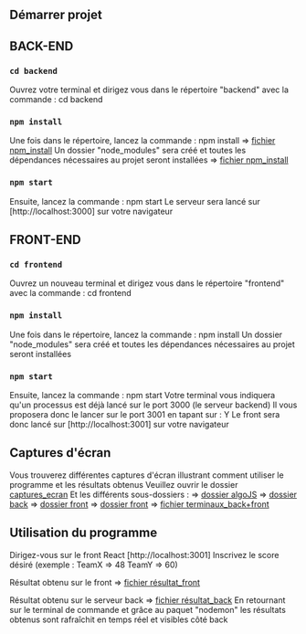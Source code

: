 ## Démarrer projet

## BACK-END

### `cd backend`

Ouvrez votre terminal et dirigez vous dans le répertoire "backend" avec la commande : cd backend

### `npm install`

Une fois dans le répertoire, lancez la commande : npm install
=> [fichier npm_install](./captures_ecran/installation_dependances/step1.png)
Un dossier "node_modules" sera créé et toutes les dépendances nécessaires au projet seront installées
=> [fichier npm_install](./captures_ecran/installation_dependances/step2.png)

### `npm start`

Ensuite, lancez la commande : npm start
Le serveur sera lancé sur [http://localhost:3000] sur votre navigateur

## FRONT-END

### `cd frontend`

Ouvrez un nouveau terminal et dirigez vous dans le répertoire "frontend" avec la commande : cd frontend

### `npm install`

Une fois dans le répertoire, lancez la commande : npm install
Un dossier "node_modules" sera créé et toutes les dépendances nécessaires au projet seront installées

### `npm start`

Ensuite, lancez la commande : npm start
Votre terminal vous indiquera qu'un processus est déjà lancé sur le port 3000 (le serveur backend)
Il vous proposera donc le lancer sur le port 3001 en tapant sur : Y
Le front sera donc lancé sur [http://localhost:3001] sur votre navigateur

## Captures d'écran

Vous trouverez différentes captures d'écran illustrant comment utiliser le programme et les résultats obtenus
Veuillez ouvrir le dossier [captures_ecran](./captures_ecran)
Et les différents sous-dossiers :
=> [dossier algoJS](./captures_ecran/algoJS/)
=> [dossier back](./captures_ecran/back/)
=> [dossier front](./captures_ecran/front/)
=> [dossier front](./captures_ecran/installation_dependances/)
=> [fichier terminaux_back+front](./captures_ecran/terminaux_back%2Bfront.png)

## Utilisation du programme

Dirigez-vous sur le front React [http://localhost:3001]
Inscrivez le score désiré (exemple : TeamX => 48 TeamY => 60)

Résultat obtenu sur le front
=> [fichier résultat_front](./captures_ecran/front/results.png)

Résultat obtenu sur le serveur back
=> [fichier résultat_back](./captures_ecran/back/score_post_backend_axios.png)
En retournant sur le terminal de commande et grâce au paquet "nodemon"
les résultats obtenus sont rafraîchit en temps réel et visibles côté back
